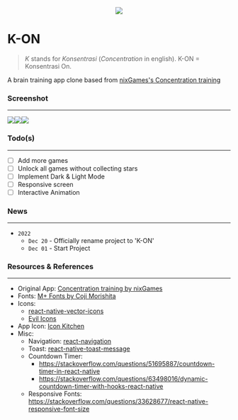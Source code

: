 <p align="center"><img src="https://cdn.statically.io/gh/Indra2108/cdn/main/%5BPortfolio%5D%20K-ON/play_store_feature_graphic.png" /></p>

# K-ON
> *K* stands for *Konsentrasi* (*Concentration* in english). K-ON = Konsentrasi On.

A brain training app clone based from [nixGames's Concentration training](https://play.google.com/store/apps/details?id=com.nixgames.concentration&hl=en&gl=US)

### Screenshot
---
<div class="kontainer">
 <img src='https://cdn.statically.io/gh/Indra2108/cdn/main/%5BPortfolio%5D%20K-ON/1.png' />
 <img src='https://cdn.statically.io/gh/Indra2108/cdn/main/%5BPortfolio%5D%20K-ON/2.png' />
 <img src='https://cdn.statically.io/gh/Indra2108/cdn/main/%5BPortfolio%5D%20K-ON/3.png' />
</div>

<style>
.kontainer {
  display: flex;
  flex-direction: row;
  flex-wrap: nowrap;
 }
</style>

### Todo(s)
---
- [ ] Add more games
- [ ] Unlock all games without collecting stars
- [ ] Implement Dark & Light Mode
- [ ] Responsive screen
- [ ] Interactive Animation

### News
---
- `2022`
  - `Dec 20` - Officially rename project to 'K-ON'
  - `Dec 01` - Start Project

### Resources & References
---
- Original App: [Concentration training by nixGames](https://play.google.com/store/apps/details?id=com.nixgames.concentration&hl=en&gl=US)
- Fonts: [M+ Fonts by Coji Morishita](https://mplusfonts.github.io/)
- Icons: 
  - [react-native-vector-icons](https://github.com/oblador/react-native-vector-icons)
  - [Evil Icons](https://evil-icons.io/)
- App Icon: [Icon Kitchen](https://icon.kitchen/)
- Misc: 
  - Navigation: [react-navigation](https://reactnavigation.org/)
  - Toast: [react-native-toast-message](https://github.com/calintamas/react-native-toast-message)
  - Countdown Timer: 
    - https://stackoverflow.com/questions/51695887/countdown-timer-in-react-native
    - https://stackoverflow.com/questions/63498016/dynamic-countdown-timer-with-hooks-react-native
  - Responsive Fonts: https://stackoverflow.com/questions/33628677/react-native-responsive-font-size